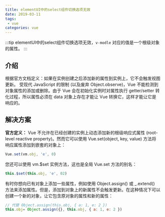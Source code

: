 ```yaml
---
title: elementUI中的select组件切换选项无效
date: 2019-03-11
tags:
 - vue        
categories: vue
---
```


<!-- more -->

:::tip 
 elementUI中的select组件切换选项无效，`v-modle` 对应的值是一个根级对象的属性。
:::

## 介绍

根据官方文档定义：如果在实例创建之后添加新的属性到实例上，它不会触发视图更新。
受现代 JavaScript 的限制 (以及废弃 Object.observe)，Vue 不能检测到对象属性的添加或删除。由于 Vue 会在初始化实例时对属性执行 getter/setter 转化过程，所以属性必须在 data 对象上存在才能让 Vue 转换它，这样才能让它是响应的。


## 解决方案

**官方定义：**
Vue 不允许在已经创建的实例上动态添加新的根级响应式属性 (root-level reactive property)。然而它可以使用 Vue.set(object, key, value) 方法将响应属性添加到嵌套的对象上：

```js
Vue.set(vm.obj, 'e', 0)
```


您还可以使用 vm.$set 实例方法，这也是全局 Vue.set 方法的别名：

```js
this.$set(this.obj, 'e', 02)
```

有时你想向已有对象上添加一些属性，例如使用 Object.assign() 或 _.extend() 方法来添加属性。但是，添加到对象上的新属性不会触发更新。在这种情况下可以创建一个新的对象，让它包含原对象的属性和新的属性：

```js
// 代替 Object.assign(this.obj, { a: 1, e: 2 })
this.obj= Object.assign({}, this.obj, { a: 1, e: 2 })
```
